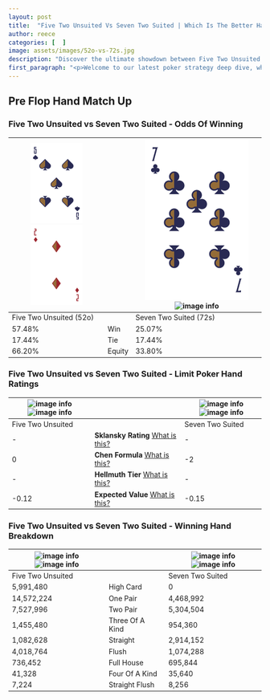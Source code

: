 ```yaml
---
layout: post
title:  "Five Two Unsuited Vs Seven Two Suited | Which Is The Better Hand In Poker? A Complete Guide"
author: reece
categories: [  ]
image: assets/images/52o-vs-72s.jpg
description: "Discover the ultimate showdown between Five Two Unsuited and Seven Two Suited in poker! Uncover the odds, strategies, and scenarios where one hand triumphs over the other. Get ready to up your poker game with this thrilling analysis."
first_paragraph: "<p>Welcome to our latest poker strategy deep dive, where we're pitting two distinct hands against each other in a high-stakes showdown: Five Two Unsuited vs Seven Two Suited.</p><p>In the dynamic world of poker, every decision counts, and knowing which hand holds the upper hand is key to your success at the table.</p><p>In this article, we'll dissect these two hands, explore the scenarios where one dominates the other, and equip you with the knowledge to make strategic choices that can tip the odds in your favor.</p><p>Get ready to unravel the intriguing dynamics of these poker hands and elevate your game to new heights.</p>"
---
```




[comment]: # (sp0)

## Pre Flop Hand Match Up

<div class="table hand-ratings" markdown="1"> 



### Five Two Unsuited vs Seven Two Suited - Odds Of Winning


    
| ![image info](assets/images/hand1/5.png) ![image info](assets/images/hand1/2o.png) |  | ![image info](assets/images/hand2/7.png) ![image info](assets/images/hand2/2s.png) |
| -------- | -------- | -------- |
| Five Two Unsuited (52o) |  | Seven Two Suited (72s) |
| 57.48% | Win | 25.07% |
| 17.44% | Tie | 17.44% |
| 66.20% | Equity | 33.80% |




[comment]: # (sp1)



### Five Two Unsuited vs Seven Two Suited - Limit Poker Hand Ratings


    
| ![image info](https://www.riverpairs.com/assets/images/hand1/5.png) ![image info](https://www.riverpairs.com/assets/images/hand1/2o.png) |  | ![image info](https://www.riverpairs.com/assets/images/hand2/7.png) ![image info](https://www.riverpairs.com/assets/images/hand2/2s.png) |
| -------- | -------- | -------- |
| Five Two Unsuited |  | Seven Two Suited |
| - | **Sklansky Rating** [What is this?](/sklansky-rating-explained) | - |
| 0 | **Chen Formula** [What is this?](/chen-formula-explained) | -2 |
| - | **Hellmuth Tier** [What is this?](/Hellmuth-tier-explained) | - |
| -0.12 | **Expected Value** [What is this?](/expected-value-explained) | -0.15 |




[comment]: # (sp2)



### Five Two Unsuited vs Seven Two Suited - Winning Hand Breakdown


    
| ![image info](https://www.riverpairs.com/assets/images/hand1/5.png) ![image info](https://www.riverpairs.com/assets/images/hand1/2o.png) |  | ![image info](https://www.riverpairs.com/assets/images/hand2/7.png) ![image info](https://www.riverpairs.com/assets/images/hand2/2s.png) |
| -------- | -------- | -------- |
| Five Two Unsuited |  | Seven Two Suited |
| 5,991,480 | High Card | 0 |
| 14,572,224 | One Pair | 4,468,992 |
| 7,527,996 | Two Pair | 5,304,504 |
| 1,455,480 | Three Of A Kind | 954,360 |
| 1,082,628 | Straight | 2,914,152 |
| 4,018,764 | Flush | 1,074,288 |
| 736,452 | Full House | 695,844 |
| 41,328 | Four Of A Kind | 35,640 |
| 7,224 | Straight Flush | 8,256 |




[comment]: # (sp3)



</div>

[comment]: # (sp4)



[comment]: # (sp5)

